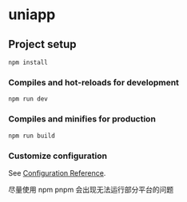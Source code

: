# uniapp

## Project setup

```
npm install
```

### Compiles and hot-reloads for development

```
npm run dev
```

### Compiles and minifies for production

```
npm run build
```

### Customize configuration

See [Configuration Reference](https://cli.vuejs.org/config/).

尽量使用 npm
pnpm 会出现无法运行部分平台的问题
